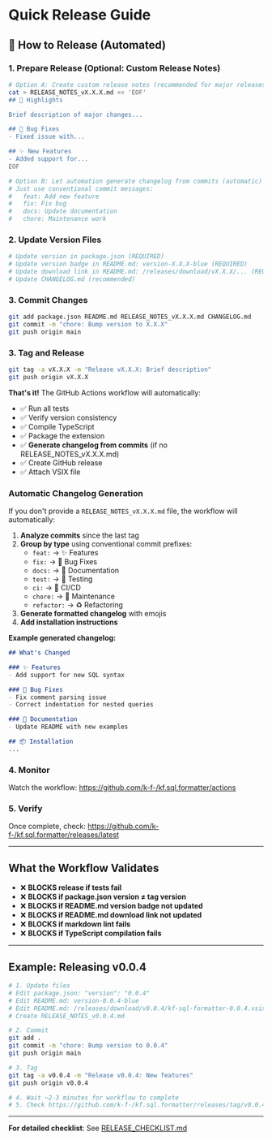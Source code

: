 # Quick Release Guide

## 🚀 How to Release (Automated)

### 1. Prepare Release (Optional: Custom Release Notes)

```bash
# Option A: Create custom release notes (recommended for major releases)
cat > RELEASE_NOTES_vX.X.X.md << 'EOF'
## 🎯 Highlights

Brief description of major changes...

## 🐛 Bug Fixes
- Fixed issue with...

## ✨ New Features
- Added support for...
EOF

# Option B: Let automation generate changelog from commits (automatic)
# Just use conventional commit messages:
#   feat: Add new feature
#   fix: Fix bug
#   docs: Update documentation
#   chore: Maintenance work
```

### 2. Update Version Files

```bash
# Update version in package.json (REQUIRED)
# Update version badge in README.md: version-X.X.X-blue (REQUIRED)
# Update download link in README.md: /releases/download/vX.X.X/... (REQUIRED)
# Update CHANGELOG.md (recommended)
```

### 3. Commit Changes

```bash
git add package.json README.md RELEASE_NOTES_vX.X.X.md CHANGELOG.md
git commit -m "chore: Bump version to X.X.X"
git push origin main
```

### 3. Tag and Release

```bash
git tag -a vX.X.X -m "Release vX.X.X: Brief description"
git push origin vX.X.X
```

**That's it!** The GitHub Actions workflow will automatically:

- ✅ Run all tests
- ✅ Verify version consistency
- ✅ Compile TypeScript
- ✅ Package the extension
- ✅ **Generate changelog from commits** (if no RELEASE_NOTES_vX.X.X.md)
- ✅ Create GitHub release
- ✅ Attach VSIX file

### Automatic Changelog Generation

If you don't provide a `RELEASE_NOTES_vX.X.X.md` file, the workflow will automatically:

1. **Analyze commits** since the last tag
2. **Group by type** using conventional commit prefixes:
   - `feat:` → ✨ Features
   - `fix:` → 🐛 Bug Fixes
   - `docs:` → 📝 Documentation
   - `test:` → 🧪 Testing
   - `ci:` → 🤖 CI/CD
   - `chore:` → 🔧 Maintenance
   - `refactor:` → ♻️ Refactoring
3. **Generate formatted changelog** with emojis
4. **Add installation instructions**

**Example generated changelog:**

```markdown
## What's Changed

### ✨ Features
- Add support for new SQL syntax

### 🐛 Bug Fixes
- Fix comment parsing issue
- Correct indentation for nested queries

### 📝 Documentation
- Update README with new examples

## 📦 Installation
...
```

### 4. Monitor

Watch the workflow: https://github.com/k-f-/kf.sql.formatter/actions

### 5. Verify

Once complete, check: https://github.com/k-f-/kf.sql.formatter/releases/latest

---

## What the Workflow Validates

- ❌ **BLOCKS release if tests fail**
- ❌ **BLOCKS if package.json version ≠ tag version**
- ❌ **BLOCKS if README.md version badge not updated**
- ❌ **BLOCKS if README.md download link not updated**
- ❌ **BLOCKS if markdown lint fails**
- ❌ **BLOCKS if TypeScript compilation fails**

---

## Example: Releasing v0.0.4

```bash
# 1. Update files
# Edit package.json: "version": "0.0.4"
# Edit README.md: version-0.0.4-blue
# Edit README.md: /releases/download/v0.0.4/kf-sql-formatter-0.0.4.vsix
# Create RELEASE_NOTES_v0.0.4.md

# 2. Commit
git add .
git commit -m "chore: Bump version to 0.0.4"
git push origin main

# 3. Tag
git tag -a v0.0.4 -m "Release v0.0.4: New features"
git push origin v0.0.4

# 4. Wait ~2-3 minutes for workflow to complete
# 5. Check https://github.com/k-f-/kf.sql.formatter/releases/tag/v0.0.4
```

---

**For detailed checklist**: See [RELEASE_CHECKLIST.md](RELEASE_CHECKLIST.md)
